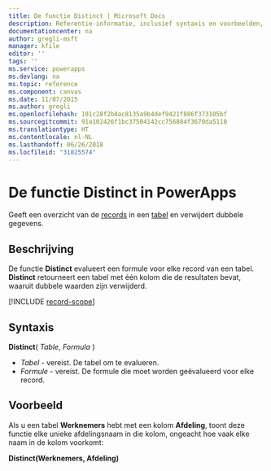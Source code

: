 ```yaml
---
title: De functie Distinct | Microsoft Docs
description: Referentie-informatie, inclusief syntaxis en voorbeelden, voor de functie Distinct in PowerApps
documentationcenter: na
author: gregli-msft
manager: kfile
editor: ''
tags: ''
ms.service: powerapps
ms.devlang: na
ms.topic: reference
ms.component: canvas
ms.date: 11/07/2015
ms.author: gregli
ms.openlocfilehash: 101c28f2b4ac8135a9b4def9421f886f373105bf
ms.sourcegitcommit: 91a102426f1bc37504142cc756884f3670da5110
ms.translationtype: HT
ms.contentlocale: nl-NL
ms.lasthandoff: 06/26/2018
ms.locfileid: "31825574"
---
```

# <a name="distinct-function-in-powerapps"></a>De functie Distinct in PowerApps
Geeft een overzicht van de [records](../working-with-tables.md#records) in een [tabel](../working-with-tables.md) en verwijdert dubbele gegevens.

## <a name="description"></a>Beschrijving
De functie **Distinct** evalueert een formule voor elke record van een tabel. **Distinct** retourneert een tabel met één kolom die de resultaten bevat, waaruit dubbele waarden zijn verwijderd.  

[!INCLUDE [record-scope](../../../includes/record-scope.md)]

## <a name="syntax"></a>Syntaxis
**Distinct**( *Table*, *Formula* )

* *Tabel* - vereist.  De tabel om te evalueren.
* *Formule* - vereist.  De formule die moet worden geëvalueerd voor elke record.

## <a name="example"></a>Voorbeeld
Als u een tabel **Werknemers** hebt met een kolom **Afdeling**, toont deze functie elke unieke afdelingsnaam in die kolom, ongeacht hoe vaak elke naam in de kolom voorkomt:

**Distinct(Werknemers, Afdeling)**

